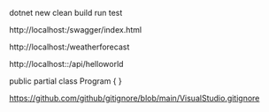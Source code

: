 dotnet
    new
    clean
    build
    run
    test


http://localhost:<PORT>/swagger/index.html


http://localhost:<PORT>/weatherforecast


http://localhost::<PORT>/api/helloworld


public partial class Program { }


https://github.com/github/gitignore/blob/main/VisualStudio.gitignore